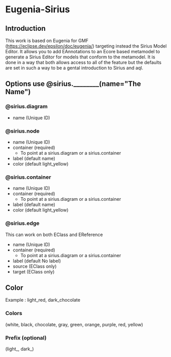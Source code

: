 # Eugenia-Sirius
## Introduction
This work is based on Eugenia for GMF (https://eclipse.dev/epsilon/doc/eugenia/) targeting instead the Sirius Model Editor. It allows you to add EAnnotations to an Ecore based metamodel to generate a Sirius Editor for models that conform to the metamodel. It is done in a way that both allows access to all of the feature but the defaults are set in such a way to be a gental introduction to Sirius and aql. 

 ## Options use @sirius.________(name="The Name")
 ### @sirius.diagram
 - name (Unique ID)

 ### @sirius.node
 - name (Unique ID)
 - container (required)
   - To point at a sirius.diagram or a sirius.container
 - label (default name)
 - color (default light_yellow)

 ### @sirius.container
 - name (Unique ID)
 - container (required)
   - To point at a sirius.diagram or a sirius.container
 - label (default name)
 - color (default light_yellow)

 ### @sirius.edge
This can work on both EClass and EReference
 - name (Unique ID)
 - container (required)
   - To point at a sirius.diagram or a sirius.container
 - label (default No label)
 - source (EClass only)
 - target (EClass only)

## Color 
Example : light_red, dark_chocolate
### Colors
(white, black, chocolate, gray, green, orange, purple, red, yellow)
### Prefix (optional)
(light_, dark_)
  
